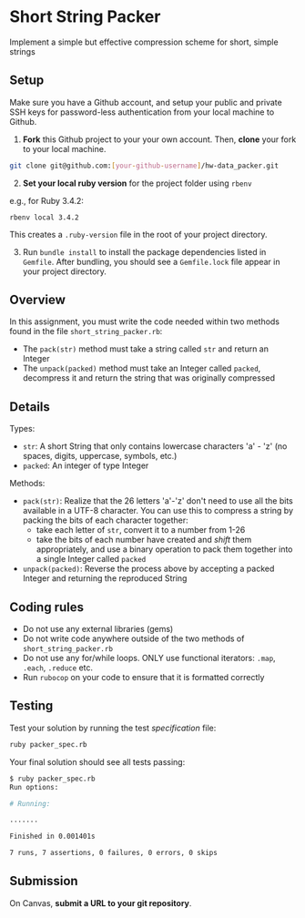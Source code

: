 # Short String Packer

Implement a simple but effective compression scheme for short, simple strings

## Setup

Make sure you have a Github account, and setup your public and private SSH keys for password-less authentication from your local machine to Github.

1. **Fork** this Github project to your your own account. Then, **clone** your fork to your local machine.

```sh
git clone git@github.com:[your-github-username]/hw-data_packer.git
```

2. **Set your local ruby version** for the project folder using `rbenv`

e.g., for Ruby 3.4.2:

```
rbenv local 3.4.2
```

This creates a `.ruby-version` file in the root of your project directory.

3. Run `bundle install` to install the package dependencies listed in `Gemfile`. After bundling, you should see a `Gemfile.lock` file appear in your project directory.

## Overview

In this assignment, you must write the code needed within two methods found in the file `short_string_packer.rb`:

- The `pack(str)` method must take a string called `str` and return an Integer
- The `unpack(packed)` method must take an Integer called `packed`, decompress it and return the string that was originally compressed

## Details

Types:

- `str`: A short String that only contains lowercase characters 'a' - 'z' (no spaces, digits, uppercase, symbols, etc.)
- `packed`: An integer of type Integer

Methods:

- `pack(str)`: Realize that the 26 letters 'a'-'z' don't need to use all the bits available in a UTF-8 character. You can use this to compress a string by packing the bits of each character together:
  - take each letter of `str`, convert it to a number from 1-26
  - take the bits of each number have created and *shift* them appropriately, and use a binary operation to pack them together into a single Integer called `packed`
- `unpack(packed)`: Reverse the process above by accepting a packed Integer and returning the reproduced String

## Coding rules

- Do not use any external libraries (gems)
- Do not write code anywhere outside of the two methods of `short_string_packer.rb`
- Do not use any for/while loops. ONLY use functional iterators: `.map`, `.each`, `.reduce` etc.
- Run `rubocop` on your code to ensure that it is formatted correctly

## Testing

Test your solution by running the test *specification* file:

```sh
ruby packer_spec.rb
```

Your final solution should see all tests passing:

```sh
$ ruby packer_spec.rb
Run options:

# Running:

.......

Finished in 0.001401s

7 runs, 7 assertions, 0 failures, 0 errors, 0 skips
```

## Submission

On Canvas, **submit a URL to your git repository**.
